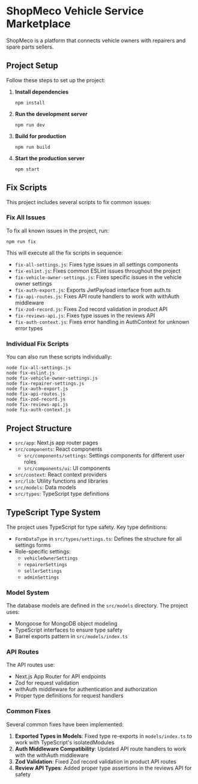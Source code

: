 # ShopMeco Vehicle Service Marketplace

ShopMeco is a platform that connects vehicle owners with repairers and spare parts sellers.

## Project Setup

Follow these steps to set up the project:

1. **Install dependencies**
   ```
   npm install
   ```

2. **Run the development server**
   ```
   npm run dev
   ```

3. **Build for production**
   ```
   npm run build
   ```

4. **Start the production server**
   ```
   npm start
   ```

## Fix Scripts

This project includes several scripts to fix common issues:

### Fix All Issues

To fix all known issues in the project, run:
```
npm run fix
```

This will execute all the fix scripts in sequence:

- `fix-all-settings.js`: Fixes type issues in all settings components
- `fix-eslint.js`: Fixes common ESLint issues throughout the project
- `fix-vehicle-owner-settings.js`: Fixes specific issues in the vehicle owner settings
- `fix-auth-export.js`: Exports JwtPayload interface from auth.ts
- `fix-api-routes.js`: Fixes API route handlers to work with withAuth middleware
- `fix-zod-record.js`: Fixes Zod record validation in product API
- `fix-reviews-api.js`: Fixes type issues in the reviews API
- `fix-auth-context.js`: Fixes error handling in AuthContext for unknown error types

### Individual Fix Scripts

You can also run these scripts individually:

```
node fix-all-settings.js
node fix-eslint.js
node fix-vehicle-owner-settings.js
node fix-repairer-settings.js
node fix-auth-export.js
node fix-api-routes.js
node fix-zod-record.js
node fix-reviews-api.js
node fix-auth-context.js
```

## Project Structure

- `src/app`: Next.js app router pages
- `src/components`: React components
  - `src/components/settings`: Settings components for different user roles
  - `src/components/ui`: UI components
- `src/context`: React context providers
- `src/lib`: Utility functions and libraries
- `src/models`: Data models
- `src/types`: TypeScript type definitions

## TypeScript Type System

The project uses TypeScript for type safety. Key type definitions:

- `FormDataType` in `src/types/settings.ts`: Defines the structure for all settings forms
- Role-specific settings:
  - `vehicleOwnerSettings`
  - `repairerSettings`
  - `sellerSettings`
  - `adminSettings`

### Model System

The database models are defined in the `src/models` directory. The project uses:

- Mongoose for MongoDB object modeling
- TypeScript interfaces to ensure type safety
- Barrel exports pattern in `src/models/index.ts`

### API Routes

The API routes use:

- Next.js App Router for API endpoints
- Zod for request validation
- withAuth middleware for authentication and authorization
- Proper type definitions for request handlers

### Common Fixes

Several common fixes have been implemented:

1. **Exported Types in Models**: Fixed type re-exports in `models/index.ts` to work with TypeScript's isolatedModules
2. **Auth Middleware Compatibility**: Updated API route handlers to work with the withAuth middleware
3. **Zod Validation**: Fixed Zod record validation in product API routes
4. **Review API Types**: Added proper type assertions in the reviews API for safety